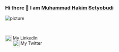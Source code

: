 ### Hi there 👋 I am [Muhammad Hakim Setyobudi](https://setyobudi.github.io)


![picture](https://raw.githubusercontent.com/saadeghi/saadeghi/master/dino.gif)

<br />
<br />
<div>
My LinkedIn <a href="https://www.linkedin.com/in/hacksetyobudi/">
  <img align="left" alt="Muhammad Hakim Setyobudi LinkdeIN" width="22px" src="https://cdn.jsdelivr.net/npm/simple-icons@v3/icons/linkedin.svg" />
</a>
<br />
My Twitter <a href="https://www.twitter.com/hacksetyobudi/">
  <img align="left" alt="Muhammad Hakim Setyobudi Twitter" width="22px" src="https://cdn.jsdelivr.net/npm/simple-icons@v3/icons/twitter.svg" />
</a>
  </div>
<!--
**Setyobudi/Setyobudi** is a ✨ _special_ ✨ repository because its `README.md` (this file) appears on your GitHub profile.
<br />

Here are some ideas to get you started:

- 🔭 I’m currently working on ...
- 🌱 I’m currently learning ...
- 👯 I’m looking to collaborate on ...
- 🤔 I’m looking for help with ...
- 💬 Ask me about ...
- 📫 How to reach me: ...
- 😄 Pronouns: ...
- ⚡ Fun fact: ...
-->
